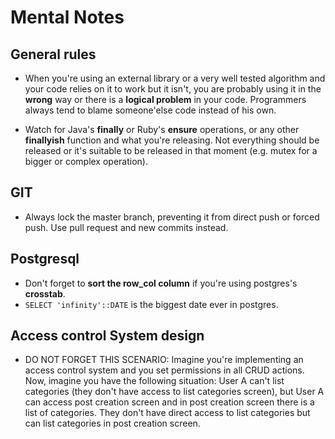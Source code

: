 # Mental Notes

## General rules
- When you're using an external library or a very well tested algorithm and your code relies on it to work but it isn't, you are probably using it in the **wrong** way or there is a **logical problem** in your code. Programmers always tend to blame someone'else code instead of his own.

- Watch for Java's **finally** or Ruby's **ensure** operations, or any other **finallyish** function and what you're releasing. Not everything should be released or it's suitable to be released in that moment (e.g. mutex for a bigger or complex operation).

## GIT

- Always lock the master branch, preventing it from direct push or forced push. Use pull request and new commits instead.

## Postgresql
- Don't forget to **sort the row_col column** if you're using postgres's **crosstab**.
- `SELECT 'infinity'::DATE` is the biggest date ever in postgres.

## Access control System design
- DO NOT FORGET THIS SCENARIO: Imagine you're implementing an access control system and you set permissions in all CRUD actions. Now, imagine you have the following situation:
User A can't list categories (they don't have access to list categories screen), but User A can access post creation screen and in post creation screen there is a list of categories. They don't have direct access to list categories but can list categories in post creation screen.